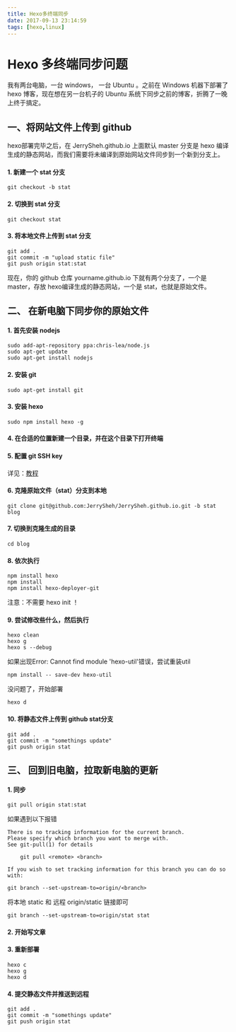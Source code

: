 ```yaml
---
title: Hexo多终端同步
date: 2017-09-13 23:14:59
tags: [hexo,linux]
---
```


# Hexo 多终端同步问题

我有两台电脑，一台 windows， 一台 Ubuntu 。之前在 Windows 机器下部署了 hexo 博客，现在想在另一台机子的 Ubuntu 系统下同步之前的博客，折腾了一晚上终于搞定。

<!-- more -->

## 一、将网站文件上传到 github

hexo部署完毕之后，在 JerrySheh.github.io 上面默认 master 分支是 hexo 编译生成的静态网站，而我们需要将未编译到原始网站文件同步到一个新到分支上。

#### 1. 新建一个 stat 分支

`git checkout -b stat`

#### 2. 切换到 stat 分支

`git checkout stat`

#### 3. 将本地文件上传到 stat 分支

```
git add .
git commit -m "upload static file"
git push origin stat:stat
```

现在，你的 github 仓库 yourname.github.io 下就有两个分支了，一个是 master，存放 hexo编译生成的静态网站，一个是 stat，也就是原始文件。

## 二、 在新电脑下同步你的原始文件

#### 1. 首先安装 nodejs

```
sudo add-apt-repository ppa:chris-lea/node.js
sudo apt-get update
sudo apt-get install nodejs
```

#### 2. 安装 git

```
sudo apt-get install git
```

#### 3. 安装 hexo

```
sudo npm install hexo -g
```

#### 4. 在合适的位置新建一个目录，并在这个目录下打开终端

#### 5. 配置 git SSH key

详见：[教程](https://www.liaoxuefeng.com/wiki/0013739516305929606dd18361248578c67b8067c8c017b000/001374385852170d9c7adf13c30429b9660d0eb689dd43a000)

#### 6. 克隆原始文件（stat）分支到本地

```
git clone git@github.com:JerrySheh/JerrySheh.github.io.git -b stat blog
```

#### 7. 切换到克隆生成的目录

```
cd blog
```

#### 8. 依次执行

```
npm install hexo
npm install
npm install hexo-deployer-git
```

注意：不需要 hexo init ！

#### 9. 尝试修改些什么，然后执行

```
hexo clean
hexo g
hexo s --debug
```

如果出现Error: Cannot find module 'hexo-util'错误，尝试重装util
```
npm install -- save-dev hexo-util
```

没问题了，开始部署

```
hexo d
```

#### 10. 将静态文件上传到 github stat分支

```
git add .
git commit -m "somethings update"
git push origin stat
```


## 三、 回到旧电脑，拉取新电脑的更新

#### 1. 同步

```
git pull origin stat:stat
```

如果遇到以下报错
```
There is no tracking information for the current branch.
Please specify which branch you want to merge with.
See git-pull(1) for details

    git pull <remote> <branch>

If you wish to set tracking information for this branch you can do so with:

git branch --set-upstream-to=origin/<branch>
```

将本地 static 和 远程 origin/static 链接即可

```
git branch --set-upstream-to=origin/stat stat
```

#### 2. 开始写文章

#### 3. 重新部署

```
hexo c
hexo g
hexo d
```

#### 4. 提交静态文件并推送到远程

```
git add .
git commit -m "somethings update"
git push origin stat
```
